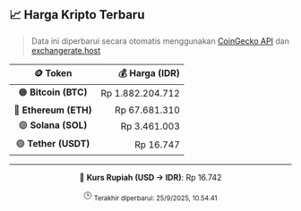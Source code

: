

<!-- HARGA_KRIPTO -->
## 📈 Harga Kripto Terbaru

> Data ini diperbarui secara otomatis menggunakan [CoinGecko API](https://www.coingecko.com/) dan [exchangerate.host](https://exchangerate.host/)

<div align="center">

| 🪙 Token | 💰 Harga (IDR) |
|:------:|---------------:|
| 🟠 **Bitcoin (BTC)**   | Rp 1.882.204.712 |
| 🔵 **Ethereum (ETH)**  | Rp 67.681.310 |
| 🟣 **Solana (SOL)**    | Rp 3.461.003 |
| 🟢 **Tether (USDT)**   | Rp 16.747 |

---

💱 **Kurs Rupiah (USD → IDR)**: Rp 16.742

🕒 <sub>Terakhir diperbarui: 25/9/2025, 10.54.41</sub>

</div>
<!-- /HARGA_KRIPTO -->